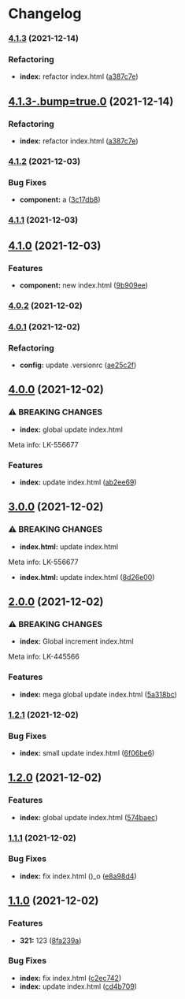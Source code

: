# Changelog
### [4.1.3](https://github.com/andrewducknsk/commitizen/compare/v4.1.2...v4.1.3) (2021-12-14)


### Refactoring

* **index:** refactor index.html ([a387c7e](https://github.com/andrewducknsk/commitizen/commit/a387c7e051c6b7e973a786a86885731274d7e402))

## [4.1.3-.bump=true.0](https://github.com/andrewducknsk/commitizen/compare/v4.1.2...v4.1.3-.bump=true.0) (2021-12-14)


### Refactoring

* **index:** refactor index.html ([a387c7e](https://github.com/andrewducknsk/commitizen/commit/a387c7e051c6b7e973a786a86885731274d7e402))

### [4.1.2](https://github.com/andrewducknsk/commitizen/compare/v4.1.0...v4.1.2) (2021-12-03)


### Bug Fixes

* **component:** a ([3c17db8](https://github.com/andrewducknsk/commitizen/commit/3c17db800099cead3777440c32677502b7c6099f))

### [4.1.1](https://github.com/andrewducknsk/commitizen/compare/v4.1.0...v4.1.1) (2021-12-03)

## [4.1.0](https://github.com/andrewducknsk/commitizen/compare/v4.0.2...v4.1.0) (2021-12-03)


### Features

* **component:** new index.html ([9b909ee](https://github.com/andrewducknsk/commitizen/commit/9b909ee90825fd2d254aa0901d5326befa0d22a8))

### [4.0.2](https://github.com/andrewducknsk/commitizen/compare/v4.0.1...v4.0.2) (2021-12-02)

### [4.0.1](https://github.com/andrewducknsk/commitizen/compare/v4.0.0...v4.0.1) (2021-12-02)


### Refactoring

* **config:** update .versionrc ([ae25c2f](https://github.com/andrewducknsk/commitizen/commit/ae25c2fe532a516321f942c62b2d972c24b9eaf5))

## [4.0.0](https://github.com/andrewducknsk/commitizen/compare/v3.0.0...v4.0.0) (2021-12-02)


### ⚠ BREAKING CHANGES

* **index:** global update index.html

Meta info: LK-556677

### Features

* **index:** update index.html ([ab2ee69](https://github.com/andrewducknsk/commitizen/commit/ab2ee6907e3793c4f8992f257e217965fafdbcb6))

## [3.0.0](https://github.com/andrewducknsk/commitizen/compare/v2.0.0...v3.0.0) (2021-12-02)


### ⚠ BREAKING CHANGES

* **index.html:** update index.html

Meta info: LK-556677

* **index.html:** update index.html ([8d26e00](https://github.com/andrewducknsk/commitizen/commit/8d26e008f5d45db82e195e873438b4c8447ab1a1))

## [2.0.0](https://github.com/andrewducknsk/commitizen/compare/v1.2.1...v2.0.0) (2021-12-02)


### ⚠ BREAKING CHANGES

* **index:** Global increment index.html

Meta info: LK-445566

### Features

* **index:** mega global update index.html ([5a318bc](https://github.com/andrewducknsk/commitizen/commit/5a318bc2174b011ab56f2720ddfc43ef7173a502))

### [1.2.1](https://github.com/andrewducknsk/commitizen/compare/v1.2.0...v1.2.1) (2021-12-02)


### Bug Fixes

* **index:** small update index.html ([6f06be6](https://github.com/andrewducknsk/commitizen/commit/6f06be6162ab4bf4f7cb3d1aab3ed056491d99c3))

## [1.2.0](https://github.com/andrewducknsk/commitizen/compare/v1.1.1...v1.2.0) (2021-12-02)


### Features

* **index:** global update index.html ([574baec](https://github.com/andrewducknsk/commitizen/commit/574baecf272e15efca6d2b94ffda24e490bce946))

### [1.1.1](https://github.com/andrewducknsk/commitizen/compare/v1.1.0...v1.1.1) (2021-12-02)


### Bug Fixes

* **index:** fix index.html ()_o ([e8a98d4](https://github.com/andrewducknsk/commitizen/commit/e8a98d485f978b731eded26f6951f64d79b45e61))

## [1.1.0](https://github.com/andrewducknsk/commitizen/compare/v1.0.7...v1.1.0) (2021-12-02)


### Features

* **321:** 123 ([8fa239a](https://github.com/andrewducknsk/commitizen/commit/8fa239aab7206717a488e73c18727439db9de67c))


### Bug Fixes

* **index:** fix index.html ([c2ec742](https://github.com/andrewducknsk/commitizen/commit/c2ec742203c7965088c4b706206368193fc17697))
* **index:** update index.html ([cd4b709](https://github.com/andrewducknsk/commitizen/commit/cd4b70947aa8a58169321ab22657d78ee71ad0d7))
